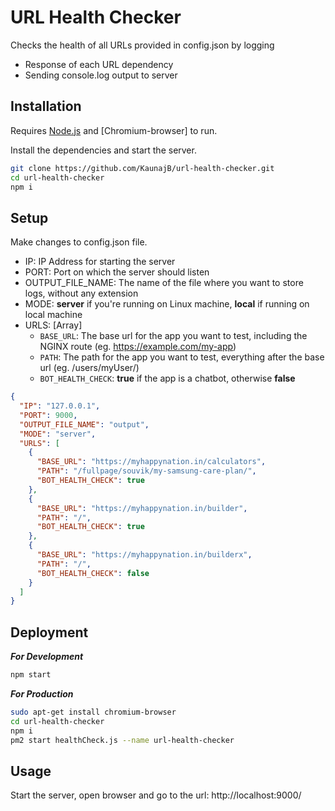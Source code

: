 # URL Health Checker

Checks the health of all URLs provided in config.json by logging

- Response of each URL dependency
- Sending console.log output to server

## Installation

Requires [Node.js](https://nodejs.org/) and [Chromium-browser] to run.

Install the dependencies and start the server.

```sh
git clone https://github.com/KaunajB/url-health-checker.git
cd url-health-checker
npm i
```

## Setup

Make changes to config.json file.
* IP: IP Address for starting the server
* PORT: Port on which the server should listen
* OUTPUT_FILE_NAME: The name of the file where you want to store logs, without any extension
* MODE: **server** if you're running on Linux machine, **local** if running on local machine
* URLS: [Array]
  * `BASE_URL`: The base url for the app you want to test, including the NGINX route (eg. https://example.com/my-app)
  * `PATH`: The path for the app you want to test, everything after the base url (eg. /users/myUser/)
  * `BOT_HEALTH_CHECK`: **true** if the app is a chatbot, otherwise **false**

```json
{
  "IP": "127.0.0.1",
  "PORT": 9000,
  "OUTPUT_FILE_NAME": "output",
  "MODE": "server",
  "URLS": [
    {
      "BASE_URL": "https://myhappynation.in/calculators",
      "PATH": "/fullpage/souvik/my-samsung-care-plan/",
      "BOT_HEALTH_CHECK": true
    },
    {
      "BASE_URL": "https://myhappynation.in/builder",
      "PATH": "/",
      "BOT_HEALTH_CHECK": true
    },
    {
      "BASE_URL": "https://myhappynation.in/builderx",
      "PATH": "/",
      "BOT_HEALTH_CHECK": false
    }
  ]
}
```

## Deployment

_**For Development**_

```sh
npm start
```

_**For Production**_

```sh
sudo apt-get install chromium-browser
cd url-health-checker
npm i
pm2 start healthCheck.js --name url-health-checker
```

## Usage

Start the server, open browser and go to the url: http://localhost:9000/
